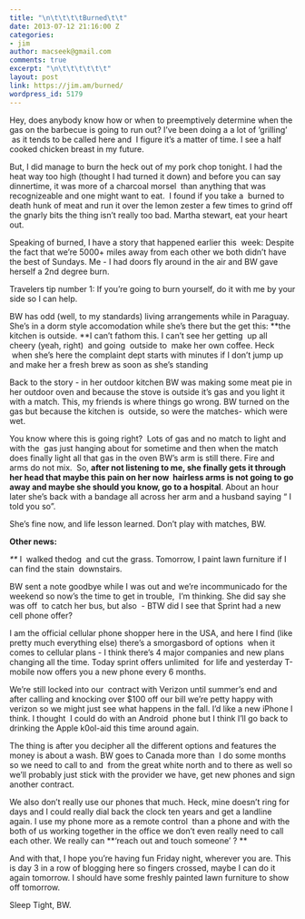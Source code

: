 ```yaml
---
title: "\n\t\t\t\tBurned\t\t"
date: 2013-07-12 21:16:00 Z
categories:
- jim
author: macseek@gmail.com
comments: true
excerpt: "\n\t\t\t\t\t\t"
layout: post
link: https://jim.am/burned/
wordpress_id: 5179
---
```


Hey, does anybody know how or when to preemptively determine when the gas on the barbecue is going to run out? I’ve been doing a a lot of ‘grilling’  as it tends to be called here and  I figure it’s a matter of time. I see a half cooked chicken breast in my future.




But, I did manage to burn the heck out of my pork chop tonight. I had the heat way too high (thought I had turned it down) and before you can say dinnertime, it was more of a charcoal morsel  than anything that was recognizeable and one might want to eat.  I found if you take a  burned to death hunk of meat and run it over the lemon zester a few times to grind off the gnarly bits the thing isn’t really too bad. Martha stewart, eat your heart out.




Speaking of burned, I have a story that happened earlier this  week: Despite the fact that we’re 5000+ miles away from each other we both didn’t have the best of Sundays. Me - I had doors fly around in the air and BW gave herself a 2nd degree burn.




Travelers tip number 1: If you’re going to burn yourself, do it with me by your side so I can help.




BW has odd (well, to my standards) living arrangements while in Paraguay. She’s in a dorm style accomodation while she’s there but the get this: **the kitchen is outside. **I can’t fathom this. I can’t see her getting  up all cheery (yeah, right)  and going  outside to  make her own coffee. Heck  when she’s here the complaint dept starts with minutes if I don’t jump up and make her a fresh brew as soon as she’s standing




Back to the story - in her outdoor kitchen BW was making some meat pie in her outdoor oven and because the stove is outside it’s gas and you light it with a match. This, my friends is where things go wrong. BW turned on the gas but because the kitchen is  outside, so were the matches- which were wet.




You know where this is going right?  Lots of gas and no match to light and with the  gas just hanging about for sometime and then when the match does finally light all that gas in the oven BW’s arm is still there. Fire and arms do not mix.  So, **after not listening to me, **she finally gets it through her head that maybe this pain on her now  hairless arms is not going to go away and maybe she should you know,** go to a hospital**. About an hour later she’s back with a bandage all across her arm and a husband saying “ I told you so”.




She’s fine now, and life lesson learned. Don’t play with matches, BW.




**Other news:**




_**_ I  walked thedog  and cut the grass. Tomorrow, I paint lawn furniture if I can find the stain  downstairs.




BW sent a note goodbye while I was out and we’re incommunicado for the weekend so now’s the time to get in trouble,  I’m thinking. She did say she was off  to catch her bus, but also  - BTW did I see that Sprint had a new cell phone offer?




I am the official cellular phone shopper here in the USA, and here I find (like pretty much everything else) there’s a smorgasbord of options  when it comes to cellular plans - I think there’s 4 major companies and new plans changing all the time. Today sprint offers unlimited  for life and yesterday T-mobile now offers you a new phone every 6 months.




We’re still locked into our  contract with Verizon until summer’s end and after calling and knocking over $100 off our bill we’re petty happy with verizon so we might just see what happens in the fall. I’d like a new iPhone I think. I thought  I could do with an Android  phone but I think I’ll go back to drinking the Apple k0ol-aid this time around again.




The thing is after you decipher all the different options and features the money is about a wash. BW goes to Canada more than  I do some months so we need to call to and  from the great white north and to there as well so we’ll probably just stick with the provider we have, get new phones and sign another contract.




We also don’t really use our phones that much. Heck, mine doesn’t ring for days and I could really dial back the clock ten years and get a landline again. I use my phone more as a remote control  than a phone and with the both of us working together in the office we don’t even really need to call each other. We really can **‘reach out and touch someone’ ? **




And with that, I hope you’re having fun Friday night, wherever you are. This is day 3 in a row of blogging here so fingers crossed, maybe I can do it again tomorrow. I should have some freshly painted lawn furniture to show off tomorrow.




Sleep Tight, BW.




 




 




 




 




 




 




 




 




 




 




 


		
